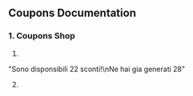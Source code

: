 ## Coupons Documentation

### 1. Coupons Shop
1) 
 "Sono disponsibili 22 sconti!\nNe hai gia generati 28"

2) 